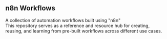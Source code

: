 ## n8n Workflows
A collection of automation workflows built using "n8n" <br>
This repository serves as a reference and resource hub for creating, reusing, and learning from pre-built workflows across different use cases. <br>

